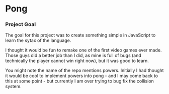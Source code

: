 # Pong

### Project Goal

The goal for this project was to create something simple in JavaScript to learn the sytax of the language.

I thought it would be fun to remake one of the first video games ever made. Those guys did a better job than I did, as mine is full of bugs (and technically the player cannot win right now), but it was good to learn. 

You might note the name of the repo mentions powers. Initially I had thought it would be cool to implement powers into pong - and I may come back to this at some point - but currently I am over trying to bug fix the collision system.
